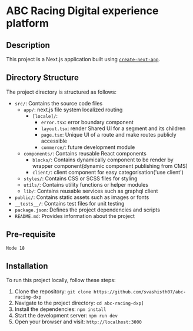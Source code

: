 # ABC Racing Digital experience platform

## Description

This project is a Next.js application built using [`create-next-app`](https://nextjs.org/docs/pages/api-reference/create-next-app).

## Directory Structure

The project directory is structured as follows:

- `src/`: Contains the source code files
  - `app/`: next.js file system localized routing
    - `[locale]/`:
      - `error.tsx`: error boundary component
      - `layout.tsx`: render Shared UI for a segment and its children
      - `page.tsx`: Unique UI of a route and make routes publicly accessible
      - `commerce/`: future development module
  - `components/`: Contains reusable React components
    - `blocks/`: Contains dynamically component to be render by wrapper component(dynamic component publishing from CMS)
    - `client/`: client component for easy categorisation('use client')
  - `styles/`: Contains CSS or SCSS files for styling
  - `utils/`: Contains utility functions or helper modules
  - `lib/`: Contains reusable services such as graphql client
- `public/`: Contains static assets such as images or fonts
- `__tests__/`: Contains test files for unit testing
- `package.json`: Defines the project dependencies and scripts
- `README.md`: Provides information about the project

## Pre-requisite

    Node 18

## Installation

To run this project locally, follow these steps:

1. Clone the repository: `git clone https://github.com/svashisth07/abc-racing-dxp`
2. Navigate to the project directory: `cd abc-racing-dxp]`
3. Install the dependencies: `npm install`
4. Start the development server: `npm run dev`
5. Open your browser and visit: `http://localhost:3000`
